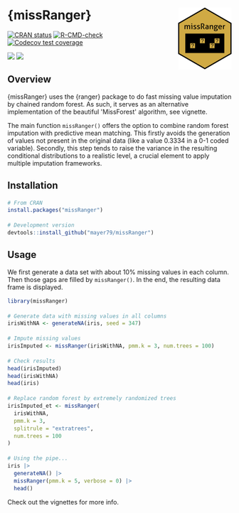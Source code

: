 # {missRanger} <a href='https://github.com/mayer79/missRanger'><img src='man/figures/logo.png' align="right" height="139" /></a>

<!-- badges: start -->

[![CRAN status](http://www.r-pkg.org/badges/version/missRanger)](https://cran.r-project.org/package=missRanger)
[![R-CMD-check](https://github.com/mayer79/missRanger/actions/workflows/R-CMD-check.yaml/badge.svg)](https://github.com/mayer79/missRanger/actions)
[![Codecov test coverage](https://codecov.io/gh/mayer79/missRanger/branch/main/graph/badge.svg)](https://app.codecov.io/gh/mayer79/missRanger?branch=main)

[![](https://cranlogs.r-pkg.org/badges/missRanger)](https://cran.r-project.org/package=missRanger) 
[![](https://cranlogs.r-pkg.org/badges/grand-total/missRanger?color=orange)](https://cran.r-project.org/package=missRanger)

<!-- badges: end -->

## Overview

{missRanger} uses the {ranger} package to do fast missing value imputation by chained random forest. As such, it serves as an alternative implementation of the beautiful 'MissForest' algorithm, see vignette.

The main function `missRanger()` offers the option to combine random forest imputation with predictive mean matching. This firstly avoids the generation of values not present in the original data (like a value 0.3334 in a 0-1 coded variable). Secondly, this step tends to raise the variance in the resulting conditional distributions to a realistic level, a crucial element to apply multiple imputation frameworks.

## Installation

```r
# From CRAN
install.packages("missRanger")

# Development version
devtools::install_github("mayer79/missRanger")
```

## Usage

We first generate a data set with about 10% missing values in each column. 
Then those gaps are filled by `missRanger()`. In the end, the resulting data frame is displayed.

``` r
library(missRanger)
 
# Generate data with missing values in all columns
irisWithNA <- generateNA(iris, seed = 347)
 
# Impute missing values
irisImputed <- missRanger(irisWithNA, pmm.k = 3, num.trees = 100)
 
# Check results
head(irisImputed)
head(irisWithNA)
head(iris)

# Replace random forest by extremely randomized trees
irisImputed_et <- missRanger(
  irisWithNA, 
  pmm.k = 3, 
  splitrule = "extratrees", 
  num.trees = 100
)

# Using the pipe...
iris |> 
  generateNA() |> 
  missRanger(pmm.k = 5, verbose = 0) |> 
  head()
```

Check out the vignettes for more info.
